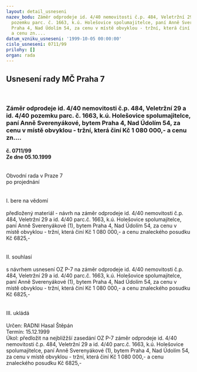 ```yaml
---
layout: detail_usneseni
nazev_bodu: Záměr odprodeje id. 4/40 nemovitosti č.p. 484, Veletržní 29 a id. 4/40
  pozemku parc. č. 1663, k.ú. Holešovice spolumajitelce, paní Anně Sverenyákové, bytem
  Praha 4, Nad Údolím 54, za cenu v místě obvyklou - tržní, která činí Kč 1 080 000,-
  a cenu zn....
datum_vzniku_usneseni: '1999-10-05 00:00:00'
cislo_usneseni: 0711/99
prilohy: []
organ: rada
---
```

<div id="ucUsn_pList" class="usn">
	<span><h2>Usnesení rady MČ Praha 7 </h2>
<br></span><div class="standBody">
<span><h3>Záměr odprodeje id. 4/40 nemovitosti č.p. 484, Veletržní 29 a id. 4/40 pozemku parc. č. 1663, k.ú. Holešovice spolumajitelce, paní Anně Sverenyákové, bytem Praha 4, Nad Údolím 54, za cenu v místě obvyklou - tržní, která činí Kč 1 080 000,- a cenu zn....</h3></span><div class="center">
		<strong>č. 0711/99</strong><br>
	</div>
<div class="center">
		<strong>Ze dne 05.10.1999</strong><br><br>
	</div>
<br>Obvodní rada v Praze 7<br>po projednání<br><br><br>I.	bere na vědomí<br><br> předložený materiál - návrh na záměr odprodeje id. 4/40 nemovitosti č.p. 484, Veletržní 29 a id. 4/40 parc.č. 1663, k.ú. Holešovice spolumajitelce, paní Anně Sverenyákové (1), bytem Praha 4, Nad Údolím 54, za cenu v místě obvyklou - tržní, která činí Kč 1 080 000,- a cenu znaleckého posudku Kč 6825,-<br><br><br>II.	souhlasí <br><br>s návrhem usnesení OZ P-7 na záměr odprodeje id. 4/40 nemovitosti č.p. 484, Veletržní 29 a id. 4/40 parc.č. 1663, k.ú. Holešovice spolumajitelce, paní Anně Sverenyákové (1), bytem Praha 4, Nad Údolím 54, za cenu v místě obvyklou - tržní, která činí Kč 1 080 000,- a cenu znaleckého posudku Kč 6825,-<br><br><br>III.	ukládá <br><br> Určen:	     	RADNI Hasal Štěpán<br>Termín: 15.12.1999<br>Úkol:	předložit na nejbližžší zasedání OZ P-7 záměr odprodeje id. 4/40 nemovitosti č.p. 484, Veletržní 29 a id. 4/40 parc.č. 1663, k.ú. Holešovice spolumajitelce, paní Anně Sverenyákové (1), bytem Praha 4, Nad Údolím 54, za cenu v místě obvyklou - tržní, která činí Kč 1 080 000,- a cenu znaleckého posudku Kč 6825,-<br><br><br>
</div>
</div>